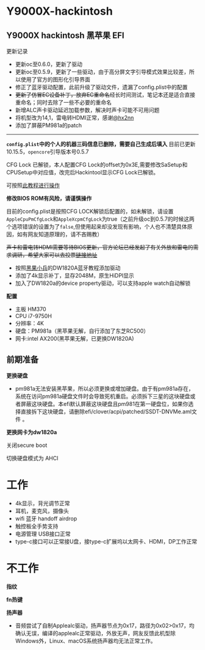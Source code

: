 # Y9000X-hackintosh

**Y9000X hackintosh 黑苹果 EFI**
---
更新记录
* 更新oc至0.6.0，更新了驱动
* 更新oc至0.5.9，更新了一些驱动，由于高分屏文字引导模式效果比较差，所以使用了官方的图形化引导界面
* 修正了蓝牙驱动配置，此前升级了驱动文件，遗漏了config.plist中的配置
* ~~更新了仿冒EC设备补丁，放弃EC重命名~~经长时间测试，笔记本还是适合直接重命名；同时去除了一些不必要的重命名
* 新增ALC声卡驱动延迟加载参数，解决时声卡可能不可用问题
* 将机型改为14,1，雷电转HDMI正常，感谢[@hx2nn](https://github.com/hx2nn)
* 添加了屏蔽PM981a的patch
---
**`config.plist`中的个人的机器三码信息已删除，需要自己生成后填入**
目前已更新10.15.5，`opencore`引导版本号0.5.7

CFG Lock 已解锁，本人配置CFG Lock的offset为0x3E,需要修改SaSetup和CPUSetup中对应值，改完后Hackintool显示CFG Lock已解锁。

可按照[此教程进行操作](http://bbs.pcbeta.com/viewthread-1845189-1-1.html)

**修改BIOS ROM有风险，请谨慎操作**

目前的config.plist是按照CFG LOCK解锁后配置的，如未解锁，请设置`AppleCpuPmCfgLock`和`AppleXcpmCfgLock`为true（之前升级oc到0.5.7的时候这两个选项错误的设置为了`false`,但使用起来却没发现有影响，个人也不清楚具体原因，如有网友知道原理的，请不吝赐教）

~~声卡和雷电转HDMI需要等待BIOS更新，官方论坛已经发起了有关外放和雷电的需求调研，希望大家可以去投票[链接地址](https://club.lenovo.com.cn/thread-5672284-1-1.html)~~


* 按照[黑果小兵](https://blog.daliansky.net/DW1820A_BCM94350ZAE-driver-inserts-the-correct-posture.html)的DW1820A蓝牙教程添加驱动
* 添加了4k显示补丁，显存2048M，原生HiDPI显示
* 加入了DW1820a的device property驱动，可以支持apple watch自动解锁 

**配置** 
* 主板 HM370
* CPU i7-9750H
* 分辨率：4K
* 硬盘：PM981a（黑苹果无解，自行添加了东芝RC500）
* 网卡:intel AX200(黑苹果无解，已更换DW1820A) 

前期准备
---

**更换硬盘**

* pm981a无法安装黑苹果，所以必须更换或增加硬盘。由于有pm981a存在，系统在访问pm981a硬盘文件时会导致死机重启。必须拆下三星的这块硬盘或者屏蔽这块硬盘。本efi默认屏蔽这块硬盘且pm981在第一硬盘位，如果你选择直接拆下这块硬盘，请删除efi/clover/acpi/patched/SSDT-DNVMe.aml文件 。

**更换网卡为dw1820a**

关闭secure boot

切换硬盘模式为 AHCI


# 工作

* 4k显示，背光调节正常 
* 耳机，麦克风，摄像头
* wifi 蓝牙 handoff airdrop
* 触控板全手势支持
* 电源管理 USB接口正常
* type-c接口可以正常接U盘，接type-c扩展坞以太网卡、HDMI，DP工作正常

# 不工作

**指纹**

**fn热键**

**扬声器**

* 音频尝试了自制Applealc驱动，扬声器节点为0x17，路径为0x02>0x17，均确认无误，编译的applealc正常驱动，外放无声，网友反馈此机型除Windows外，Linux、macOS系统扬声器均无法正常工作。


